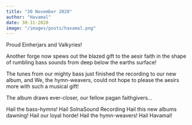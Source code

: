 ```yaml
---
title: "30 November 2020"
author: "Havamal"
date: 30-11-2020
image: "/images/posts/havamal.png"
---
```


Proud Einherjars and Valkyries!

Another forge now spews out the blazed gift to the aesir faith in the shape of rumbling bass sounds from deep below the earths surface!

The tunes from our mighty bass just finished the recording to our new album, and We, the hymn-weavers, could not hope to please the aesirs more with such a musical gift!

The album draws ever-closer, our fellow pagan faithgivers...

Hail the bass-hymns! Hail SolnaSound Recording Hail this new albums dawning! Hail our loyal horde! Hail the hymn-weavers! Hail Havamal!